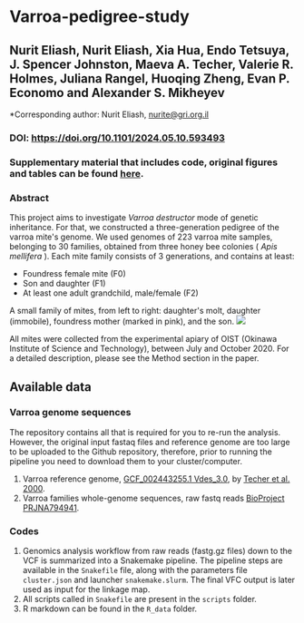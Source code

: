 # Varroa-pedigree-study
## Nurit Eliash, Nurit Eliash, Xia Hua, Endo Tetsuya, J. Spencer Johnston, Maeva A. Techer, Valerie R. Holmes, Juliana Rangel, Huoqing Zheng, Evan P. Economo and Alexander S. Mikheyev 

*Corresponding author: Nurit Eliash, nurite@gri.org.il
### DOI: https://doi.org/10.1101/2024.05.10.593493

### Supplementary material that includes code, original figures and tables can be found [here](https://rpubs.com/Nurit_Eliash/1288713).

### Abstract
This project aims to investigate <i>Varroa destructor</i> mode of genetic inheritance. 
For that, we constructed a three-generation pedigree of the varroa mite's genome.
We used genomes of 223 varroa mite samples, belonging to 30 families, obtained from three honey bee colonies (<i> Apis mellifera</i> ).
Each mite family consists of 3 generations, and contains at least:
- Foundress female mite (F0)
- Son and daughter (F1)
- At least one adult grandchild, male/female (F2) 

A small family of mites, from left to right: daughter's molt, daughter (immobile), foundress mother (marked in pink), and the son. ![](pictures/family1.jpg)

All mites were collected from the experimental apiary of OIST (Okinawa Institute of Science and Technology), between July and October 2020. For a detailed description, please see the Method section in the paper.  

## Available data
### Varroa genome sequences 
The repository contains all that is required for you to re-run the analysis.
However, the original input fastaq files and reference genome are too large to be uploaded to the Github repository, therefore, prior to running the pipeline you need to download them to your cluster/computer. 
1. Varroa reference genome, [GCF_002443255.1 Vdes_3.0](https://www.ncbi.nlm.nih.gov/genome/?term=txid109461%5Borgn%5D), by [Techer et al. 2000](https://www.nature.com/articles/s42003-019-0606-0).
2. Varroa families whole-genome sequences, raw fastq reads [BioProject PRJNA794941](https://www.ncbi.nlm.nih.gov/bioproject/PRJNA794941/).  

### Codes
1. Genomics analysis workflow from raw reads (fastg.gz files) down to the VCF is summarized into a Snakemake pipeline. The pipeline steps are available in the `Snakefile` file, along with the parameters file `cluster.json` and launcher `snakemake.slurm`. The final VFC output is later used as input for the linkage map.
2. All scripts called in `Snakefile` are present in the `scripts` folder.
3. R markdown can be found in the `R_data` folder.
